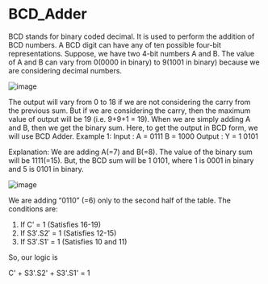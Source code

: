 # BCD_Adder
BCD stands for binary coded decimal. It is used to perform the addition of BCD numbers.
A BCD digit can have any of ten possible four-bit representations. Suppose, we have two 4-bit numbers A and B. The value of A and B can vary from 0(0000 in binary) to 9(1001 in binary) because we are considering decimal numbers. 

![image](https://github.com/kanishk1605/BCD_Adder/assets/105859363/a35b4c94-c7bb-4d2d-bb22-18a7e70a42e4)

The output will vary from 0 to 18 if we are not considering the carry from the previous sum.
But if we are considering the carry, then the maximum value of output will be 19 (i.e. 9+9+1 = 19).
When we are simply adding A and B, then we get the binary sum. Here, to get the output in BCD form, we will use BCD Adder.
Example 1:
Input :
A = 0111  B = 1000 
Output :
Y = 1 0101

Explanation: We are adding A(=7) and B(=8). 
The value of the binary sum will be 1111(=15). 
But, the BCD sum will be 1 0101, 
where 1 is 0001 in binary and 5 is 0101 in binary.


![image](https://github.com/kanishk1605/BCD_Adder/assets/105859363/29438035-ce0d-4d2b-adb7-58034b58fbaf)


We are adding “0110” (=6) only to the second half of the table. The conditions are:

1. If C’ = 1 (Satisfies 16-19)
2. If S3′.S2′ = 1 (Satisfies 12-15)
3. If S3′.S1′ = 1 (Satisfies 10 and 11)
   
So, our logic is

C' + S3'.S2' + S3'.S1' = 1
